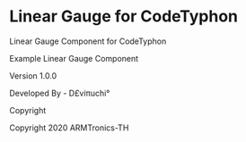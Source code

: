 # Linear Gauge for CodeTyphon

Linear Gauge Component for CodeTyphon

Example Linear Gauge Component

Version 1.0.0

Developed By - D£viπuchi°


Copyright

Copyright 2020 ARMTronics-TH
